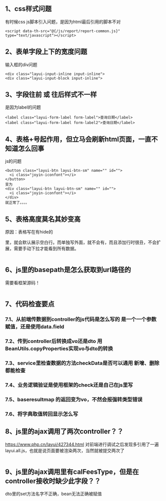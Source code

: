 ## 1、css样式问题  
有时候css js脚本引入问题，是因为html最后引用的脚本不对 
```
<script data-th-src="@{/js/report/report-common.js}" type="text/javascript"></script>
```

## 2、表单字段上下的宽度问题
输入框的div问题
```
<div class="layui-input-inline input-inline">  
<div class="layui-input-block input-inline">
```


## 3、字段往前 或 往后样式不一样
是因为label的问题  
```
<label class="layui-form-label form-label">查询日期</label>  
<label class="layui-form-label form-label2">查询日期</label>  
```

## 4、表格+号起作用，但立马会刷新html页面，一直不知道怎么回事
js的问题  
```
<button class="layui-btn layui-btn-sm" name="" id="">
  <i class="joyin-iconfont"></i>
</button>
变为
<div class="layui-btn layui-btn-sm" name="" id="">
  <i class="joyin-iconfont"></i>
</div>
就正常了。。。。
```


## 5、表格高度莫名其妙变高
原因：表格写在有hide的<div>里，就会默认展示空白行。而单独写外面，就不会有，而且添加行时很丑，不会扩展，需要手动下拉才能看到所有数据。  
```

```

## 6、js里的basepath是怎么获取到url路径的
需要看框架源码！
```

```

## 7、代码检查要点
### 7.1、从前端传数据到controller的js代码是怎么写的  是一个一个参数赋值，还是使用data.field
### 7.2、传到controller后转换成vo还是dto  用BeanUtils.copyProperties实现vo与dto的转换
### 7.3、service里检查数据的方法checkData是否可以通用 新增、删除都能检查
### 7.4、业务逻辑验证是使用框架的check还是自己在js里写
### 7.5、baseresultmap 的返回变为vo，不然会报强转类型错误
### 7.6、将字典取值转回显示怎么写



## 8、js里的ajax调用了两次controller？？
https://www.php.cn/layui/427344.html
对前端进行调试之后发现多引用了一遍layui.all.js，也就是说页面要被渲染两次，当然就被提交两次了
```

```

## 9、js里的ajax调用里有calFeesType，但是在controller接收时缺少此字段？？
dto里的set方法名字不正确，bean无法正确被赋值
```

```
